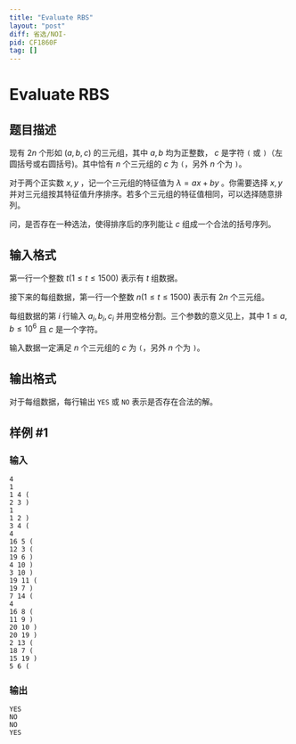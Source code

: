 ```yaml
---
title: "Evaluate RBS"
layout: "post"
diff: 省选/NOI-
pid: CF1860F
tag: []
---
```


# Evaluate RBS

## 题目描述

现有 $2n$ 个形如 $(a, b, c)$ 的三元组，其中 $a, b$ 均为正整数， $c$ 是字符 `(` 或 `)`（左圆括号或右圆括号)。其中恰有 $n$ 个三元组的 $c$ 为 `(`，另外 $n$ 个为 `)`。

对于两个正实数 $x,y$ ，记一个三元组的特征值为 $\lambda = ax+by$ 。你需要选择 $x,y$ 并对三元组按其特征值升序排序。若多个三元组的特征值相同，可以选择随意排列。

问，是否存在一种选法，使得排序后的序列能让 $c$ 组成一个合法的括号序列。

## 输入格式

第一行一个整数 $t(1\leq t \leq 1500)$ 表示有 $t$ 组数据。

接下来的每组数据，第一行一个整数 $n(1\leq t \leq 1500)$ 表示有 $2n$ 个三元组。

每组数据的第 $i$ 行输入 $a_i,b_i,c_i$ 并用空格分割。三个参数的意义见上，其中 $1 \leq a,b\leq 10^6$ 且 $c$ 是一个字符。

输入数据一定满足 $n$ 个三元组的 $c$ 为 `(`，另外 $n$ 个为 `)`。

## 输出格式

对于每组数据，每行输出 `YES` 或 `NO` 表示是否存在合法的解。

## 样例 #1

### 输入

```
4
1
1 4 (
2 3 )
1
1 2 )
3 4 (
4
16 5 (
12 3 (
19 6 )
4 10 )
3 10 )
19 11 (
19 7 )
7 14 (
4
16 8 (
11 9 )
20 10 )
20 19 )
2 13 (
18 7 (
15 19 )
5 6 (
```

### 输出

```
YES
NO
NO
YES
```

